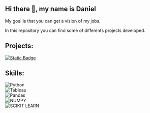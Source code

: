 ## Hi there 👋, my name is Daniel

<p>
My goal is that you can get a vision of my jobs.
</p>
<p>
In this repository you can find some of differents projects developed.
</p>

## Projects:
[![Static Badge](https://img.shields.io/badge/Analisis%20del%20Mercado%20Inmobiliario%20de%20la%20Ciudad%20Autonoma%20de%20Buenos%20Aires%20-%208A2BE2)](https://github.com/dani-ctes/Business-Analytics/tree/main/ANALISIS_DEL_MERCADO_INMOBILIARIO_Buenos_Aires)




## Skills:
![Python](https://img.shields.io/badge/python-3670A0?style=for-the-badge&logo=python&logoColor=ffdd54)</br>
![Tableau](https://img.shields.io/badge/Tableau-E97627?style=for-the-badge&logo=Tableau&logoColor=white)</br>
![Pandas](https://img.shields.io/badge/Pandas-2C2D72?style=for-the-badge&logo=pandas&logoColor=white)</br>
![NUMPY](https://img.shields.io/badge/Numpy-777BB4?style=for-the-badge&logo=numpy&logoColor=white)</br>
![SCIKIT LEARN](https://img.shields.io/badge/scikit_learn-F7931E?style=for-the-badge&logo=scikit-learn&logoColor=white)</br>
